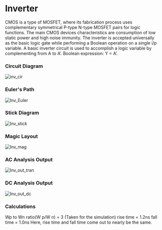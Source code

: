 # Inverter
  CMOS is a type of MOSFET, where its fabrication process uses complementary symmetrical
  P-type N-type MOSFET pairs for logic functions. The main CMOS devices characteristics are
  consumption of low static power and high noise immunity. The inverter is accepted universally
  as the basic logic gate while performing a Boolean operation on a single i/p variable. A basic
  inverter circuit is used to accomplish a logic variable by complementing from A to A’.
  Boolean expression: Y = A’.

### Circuit Diagram
  ![inv_cir](https://user-images.githubusercontent.com/108890713/215833694-12120e21-aba6-4123-a5d6-150aaabf41c6.jpeg)

### Euler's Path
  ![Inv_Euler](https://user-images.githubusercontent.com/108890713/215833803-3d3421f1-d4af-4c9d-a4f1-c2b01cb640ec.jpeg)

### Stick Diagram
  ![Inv_stick](https://user-images.githubusercontent.com/108890713/215834183-ea101cf4-ebe4-41d4-9d67-ba749de06c87.jpeg)

### Magic Layout
  ![Inv_mag](https://user-images.githubusercontent.com/108890713/215834302-15c66264-440d-46c9-8d8e-d323845c8877.png)

### AC Analysis Output
  ![Inv_out_tran](https://user-images.githubusercontent.com/108890713/215834530-220de63f-e1b7-40d7-b76f-fbd77f57dc63.png)

### DC Analysis Output
  ![Inv_out_dc](https://user-images.githubusercontent.com/108890713/215834672-b2afe964-1505-4097-ae92-c1791d4533f8.png)

### Calculations
  Wp to Wn ratio(W p/W n) = 3 (Taken for the simulation)
  rise time = 1.2ns
  fall time = 1.0ns
  Here, rise time and fall time come out to nearly be the same.

